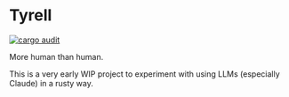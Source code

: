 # Tyrell

[![cargo audit](https://github.com/hyperprior/tyrell/actions/workflows/audit.yaml/badge.svg)](https://github.com/hyperprior/tyrell/actions/workflows/audit.yaml)

More human than human.

This is a very early WIP project to experiment with using LLMs (especially Claude) in a rusty way.
